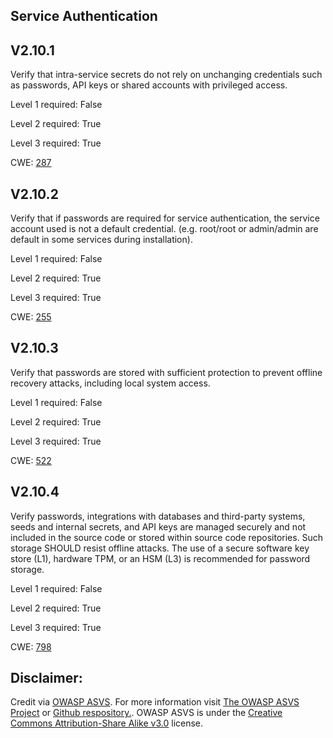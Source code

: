 ##  Service Authentication

## V2.10.1

Verify that intra-service secrets do not rely on unchanging credentials such as passwords, API keys or shared accounts with privileged access.

Level 1 required: False

Level 2 required: True

Level 3 required: True

CWE: [287](https://cwe.mitre.org/data/definitions/287)

## V2.10.2

Verify that if passwords are required for service authentication, the service account used is not a default credential. (e.g. root/root or admin/admin are default in some services during installation).

Level 1 required: False

Level 2 required: True

Level 3 required: True

CWE: [255](https://cwe.mitre.org/data/definitions/255)

## V2.10.3

Verify that passwords are stored with sufficient protection to prevent offline recovery attacks, including local system access.

Level 1 required: False

Level 2 required: True

Level 3 required: True

CWE: [522](https://cwe.mitre.org/data/definitions/522)

## V2.10.4

Verify passwords, integrations with databases and third-party systems, seeds and internal secrets, and API keys are managed securely and not included in the source code or stored within source code repositories. Such storage SHOULD resist offline attacks. The use of a secure software key store (L1), hardware TPM, or an HSM (L3) is recommended for password storage.

Level 1 required: False

Level 2 required: True

Level 3 required: True

CWE: [798](https://cwe.mitre.org/data/definitions/798)



## Disclaimer:

Credit via [OWASP ASVS](https://owasp.org/www-project-application-security-verification-standard/). For more information visit [The OWASP ASVS Project](https://owasp.org/www-project-application-security-verification-standard/) or [Github respository.](https://github.com/OWASP/ASVS). OWASP ASVS is under the [Creative Commons Attribution-Share Alike v3.0](https://creativecommons.org/licenses/by-sa/3.0/) license.
